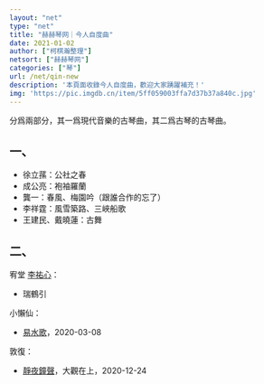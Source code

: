```yaml
---
layout: "net"
type: "net"
title: "赫赫琴网｜今人自度曲"
date: 2021-01-02
author: ["柯棋瀚整理"]
netsort: ["赫赫琴网"]
categories: ["琴"]
url: /net/qin-new
description: '本頁面收錄今人自度曲，歡迎大家踴躍補充！'
img: 'https://pic.imgdb.cn/item/5ff059003ffa7d37b37a840c.jpg'
---
```


分爲兩部分，其一爲現代音樂的古琴曲，其二爲古琴的古琴曲。

## 一、

- 徐立蓀：公社之春
- 成公亮：袍袖羅蘭
- 龔一：春風、梅園吟（跟誰合作的忘了）
- 李祥霆：風雪築路、三峽船歌
- 王建民、戴曉蓮：古舞

## 二、

宥堂 [李祐心](https://site.douban.com/li_youxin/)：

- 瑞鶴引

小懶仙：

- [易水歌](https://mp.weixin.qq.com/s/hoLeeX-SlN7gJ_VKeIZhxw)，2020-03-08

敦復：

- [靜夜鐘聲](https://music.163.com/dj?id=2071162548&userid=275990862)，大觀在上，2020-12-24